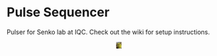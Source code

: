 # Pulse Sequencer
Pulser for Senko lab at IQC. Check out the wiki for setup instructions.
<p align="center">
<img height="15" src=shrek.jpg>
</p>
